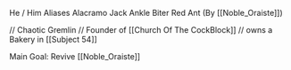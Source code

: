 He / Him
Aliases
 Alacramo
 Jack
 Ankle Biter
 Red Ant (By [[Noble_Oraiste]])

// Chaotic Gremlin
// Founder of [[Church Of The CockBlock]]
// owns a Bakery in [[Subject 54]]

Main Goal: Revive [[Noble_Oraiste]]